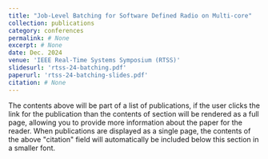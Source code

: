 ```yaml
---
title: "Job-Level Batching for Software Defined Radio on Multi-core"
collection: publications
category: conferences
permalink: # None
excerpt: # None
date: Dec. 2024
venue: 'IEEE Real-Time Systems Symposium (RTSS)'
slidesurl: 'rtss-24-batching.pdf'
paperurl: 'rtss-24-batching-slides.pdf'
citation: # None
---
```


The contents above will be part of a list of publications, if the user clicks the link for the publication than the contents of section will be rendered as a full page, allowing you to provide more information about the paper for the reader. When publications are displayed as a single page, the contents of the above "citation" field will automatically be included below this section in a smaller font.